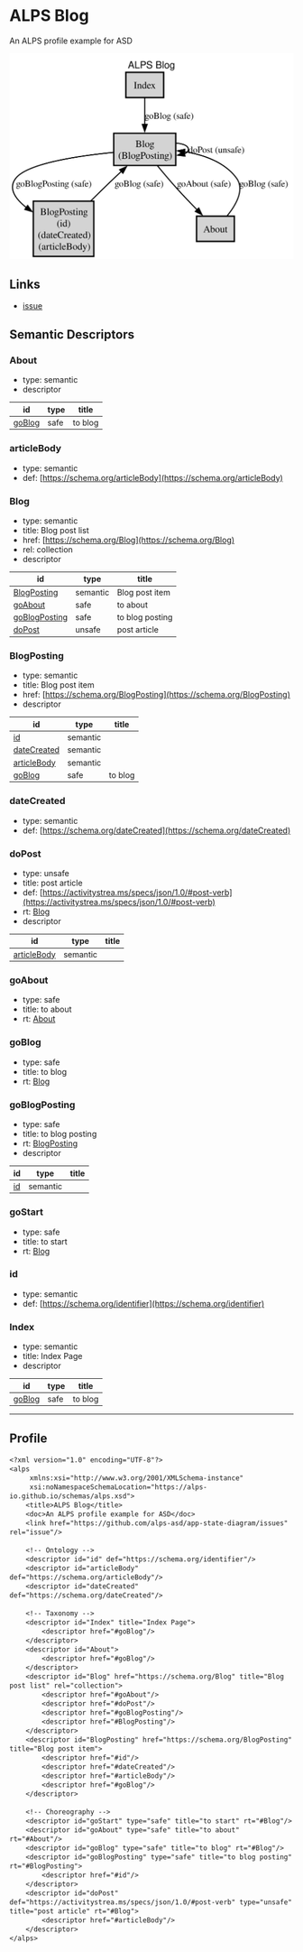# ALPS Blog

An ALPS profile example for ASD

<!-- Container for the ASDs -->
[<img src="profile.svg">](profile.title.svg)



## Links
* <a rel="issue" href="https://github.com/alps-asd/app-state-diagram/issues">issue</a>

## Semantic Descriptors

 
### <a id="About">About</a>
 * type: semantic
 * descriptor

| id | type | title |
|---|---|---|
| [goBlog](#goBlog) | safe | to blog |

### <a id="articleBody">articleBody</a>
 * type: semantic
 * def: [https://schema.org/articleBody](https://schema.org/articleBody)

### <a id="Blog">Blog</a>
 * type: semantic
 * title: Blog post list
 * href: [https://schema.org/Blog](https://schema.org/Blog)
 * rel: collection
 * descriptor

| id | type | title |
|---|---|---|
| [BlogPosting](#BlogPosting) | semantic | Blog post item |
| [goAbout](#goAbout) | safe | to about |
| [goBlogPosting](#goBlogPosting) | safe | to blog posting |
| [doPost](#doPost) | unsafe | post article |

### <a id="BlogPosting">BlogPosting</a>
 * type: semantic
 * title: Blog post item
 * href: [https://schema.org/BlogPosting](https://schema.org/BlogPosting)
 * descriptor

| id | type | title |
|---|---|---|
| [id](#id) | semantic |  |
| [dateCreated](#dateCreated) | semantic |  |
| [articleBody](#articleBody) | semantic |  |
| [goBlog](#goBlog) | safe | to blog |

### <a id="dateCreated">dateCreated</a>
 * type: semantic
 * def: [https://schema.org/dateCreated](https://schema.org/dateCreated)

### <a id="doPost">doPost</a>
 * type: unsafe
 * title: post article
 * def: [https://activitystrea.ms/specs/json/1.0/#post-verb](https://activitystrea.ms/specs/json/1.0/#post-verb)
 * rt: [Blog](#Blog)
 * descriptor

| id | type | title |
|---|---|---|
| [articleBody](#articleBody) | semantic |  |

### <a id="goAbout">goAbout</a>
 * type: safe
 * title: to about
 * rt: [About](#About)

### <a id="goBlog">goBlog</a>
 * type: safe
 * title: to blog
 * rt: [Blog](#Blog)

### <a id="goBlogPosting">goBlogPosting</a>
 * type: safe
 * title: to blog posting
 * rt: [BlogPosting](#BlogPosting)
 * descriptor

| id | type | title |
|---|---|---|
| [id](#id) | semantic |  |

### <a id="goStart">goStart</a>
 * type: safe
 * title: to start
 * rt: [Blog](#Blog)

### <a id="id">id</a>
 * type: semantic
 * def: [https://schema.org/identifier](https://schema.org/identifier)

### <a id="Index">Index</a>
 * type: semantic
 * title: Index Page
 * descriptor

| id | type | title |
|---|---|---|
| [goBlog](#goBlog) | safe | to blog |



---

## Profile
<pre><code>&lt;?xml version=&quot;1.0&quot; encoding=&quot;UTF-8&quot;?&gt;
&lt;alps
     xmlns:xsi=&quot;http://www.w3.org/2001/XMLSchema-instance&quot;
     xsi:noNamespaceSchemaLocation=&quot;https://alps-io.github.io/schemas/alps.xsd&quot;&gt;
    &lt;title&gt;ALPS Blog&lt;/title&gt;
    &lt;doc&gt;An ALPS profile example for ASD&lt;/doc&gt;
    &lt;link href=&quot;https://github.com/alps-asd/app-state-diagram/issues&quot; rel=&quot;issue&quot;/&gt;

    &lt;!-- Ontology --&gt;
    &lt;descriptor id=&quot;id&quot; def=&quot;https://schema.org/identifier&quot;/&gt;
    &lt;descriptor id=&quot;articleBody&quot; def=&quot;https://schema.org/articleBody&quot;/&gt;
    &lt;descriptor id=&quot;dateCreated&quot; def=&quot;https://schema.org/dateCreated&quot;/&gt;

    &lt;!-- Taxonomy --&gt;
    &lt;descriptor id=&quot;Index&quot; title=&quot;Index Page&quot;&gt;
        &lt;descriptor href=&quot;#goBlog&quot;/&gt;
    &lt;/descriptor&gt;
    &lt;descriptor id=&quot;About&quot;&gt;
        &lt;descriptor href=&quot;#goBlog&quot;/&gt;
    &lt;/descriptor&gt;
    &lt;descriptor id=&quot;Blog&quot; href=&quot;https://schema.org/Blog&quot; title=&quot;Blog post list&quot; rel=&quot;collection&quot;&gt;
        &lt;descriptor href=&quot;#goAbout&quot;/&gt;
        &lt;descriptor href=&quot;#doPost&quot;/&gt;
        &lt;descriptor href=&quot;#goBlogPosting&quot;/&gt;
        &lt;descriptor href=&quot;#BlogPosting&quot;/&gt;
    &lt;/descriptor&gt;
    &lt;descriptor id=&quot;BlogPosting&quot; href=&quot;https://schema.org/BlogPosting&quot; title=&quot;Blog post item&quot;&gt;
        &lt;descriptor href=&quot;#id&quot;/&gt;
        &lt;descriptor href=&quot;#dateCreated&quot;/&gt;
        &lt;descriptor href=&quot;#articleBody&quot;/&gt;
        &lt;descriptor href=&quot;#goBlog&quot;/&gt;
    &lt;/descriptor&gt;

    &lt;!-- Choreography --&gt;
    &lt;descriptor id=&quot;goStart&quot; type=&quot;safe&quot; title=&quot;to start&quot; rt=&quot;#Blog&quot;/&gt;
    &lt;descriptor id=&quot;goAbout&quot; type=&quot;safe&quot; title=&quot;to about&quot; rt=&quot;#About&quot;/&gt;
    &lt;descriptor id=&quot;goBlog&quot; type=&quot;safe&quot; title=&quot;to blog&quot; rt=&quot;#Blog&quot;/&gt;
    &lt;descriptor id=&quot;goBlogPosting&quot; type=&quot;safe&quot; title=&quot;to blog posting&quot; rt=&quot;#BlogPosting&quot;&gt;
        &lt;descriptor href=&quot;#id&quot;/&gt;
    &lt;/descriptor&gt;
    &lt;descriptor id=&quot;doPost&quot; def=&quot;https://activitystrea.ms/specs/json/1.0/#post-verb&quot; type=&quot;unsafe&quot; title=&quot;post article&quot; rt=&quot;#Blog&quot;&gt;
        &lt;descriptor href=&quot;#articleBody&quot;/&gt;
    &lt;/descriptor&gt;
&lt;/alps&gt;
</code></pre>